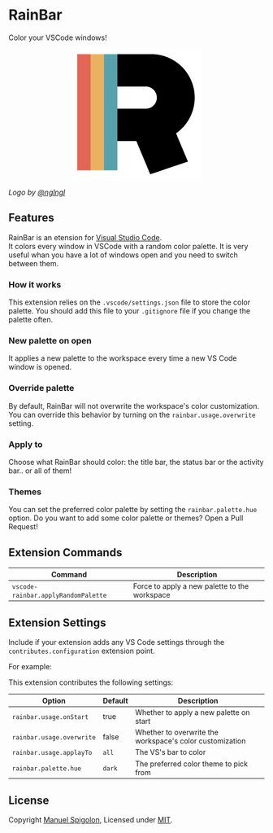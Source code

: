 # RainBar

Color your VSCode windows!

<p align="center">
  <img src="https://raw.githubusercontent.com/Eomm/vscode-rainbar/742cd678b5b8ba5fa1038cf587abc4f858568cc4/images/rainbar-256.png" alt="RainBar logo" />
</p>

_Logo by [@nglngl](https://github.com/nglngl)_

## Features

RainBar is an etension for [Visual Studio Code](https://code.visualstudio.com/).  
It colors every window in VSCode with a random color palette.
It is very useful whan you have a lot of windows open and you need to switch between them.

### How it works

This extension relies on the `.vscode/settings.json` file to store the color palette.
You should add this file to your `.gitignore` file if you change the palette often.

### New palette on open

It applies a new palette to the workspace every time a new VS Code window is opened.

### Override palette

By default, RainBar will not overwrite the workspace's color customization.
You can override this behavior by turning on the `rainbar.usage.overwrite` setting.

### Apply to

Choose what RainBar should color: the title bar, the status bar or the activity bar.. or all of them!

### Themes

You can set the preferred color palette by setting the `rainbar.palette.hue` option.
Do you want to add some color palette or themes? Open a Pull Request!


## Extension Commands

| Command | Description |
|---------|-------------|
| `vscode-rainbar.applyRandomPalette` | Force to apply a new palette to the workspace |


## Extension Settings

Include if your extension adds any VS Code settings through the `contributes.configuration` extension point.

For example:

This extension contributes the following settings:

| Option | Default | Description |
| ------ | ------- | ----------- |
| `rainbar.usage.onStart`     | true | Whether to apply a new palette on start |
| `rainbar.usage.overwrite`   | false | Whether to overwrite the workspace's color customization |
| `rainbar.usage.applayTo`    | `all` | The VS's bar to color |
| `rainbar.palette.hue`       | `dark` | The preferred color theme to pick from |


## License

Copyright [Manuel Spigolon](https://github.com/Eomm), Licensed under [MIT](./LICENSE).
